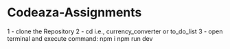 # Codeaza-Assignments

1 - clone the Repository
2 - cd <desired project> i.e., currency_converter or to_do_list
3 - open terminal and execute command:
npm i
npm run dev
 
